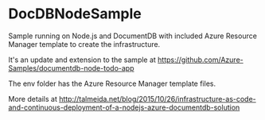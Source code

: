 # DocDBNodeSample
Sample running on Node.js and DocumentDB with included Azure Resource Manager template to create the infrastructure.

It's an update and extension to the sample at https://github.com/Azure-Samples/documentdb-node-todo-app 

The env folder has the Azure Resource Manager template files.

More details at http://talmeida.net/blog/2015/10/26/infrastructure-as-code-and-continuous-deployment-of-a-nodejs-azure-documentdb-solution